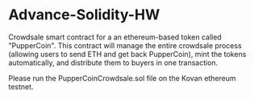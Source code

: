 # Advance-Solidity-HW

Crowdsale smart contract for a an ethereum-based token called "PupperCoin". This contract will manage the entire crowdsale process (allowing users to send ETH and get back PupperCoin), mint the tokens automatically, and distribute them to buyers in one transaction.

Please run the PupperCoinCrowdsale.sol file on the Kovan ethereum testnet.
